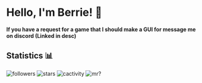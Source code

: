 # Hello, I'm Berrie! 👋

**If you have a request for a game that I should make a GUI for message me on discord (Linked in desc)**

## Statistics 📊

![followers](https://img.shields.io/github/followers/CheriBerrie?color=red&label=Followers&logo=github&style=for-the-badge) ![stars](https://img.shields.io/github/stars/CheriBerrie?color=red&logo=github&style=for-the-badge) ![cactivity](https://img.shields.io/github/commit-activity/m/CheriBerrie/Berries-Scripts?color=green&logo=github&style=for-the-badge) ![mr?](https://img.shields.io/maintenance/yes/2022?color=succses&label=moderated%20repos&logo=github&style=for-the-badge)
